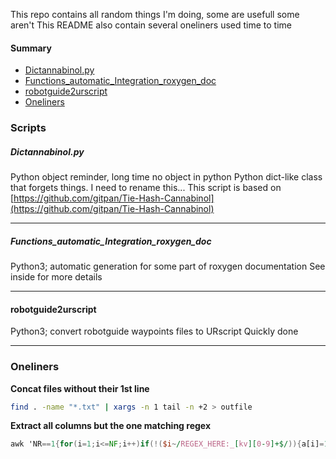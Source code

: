 This repo contains all random things I'm doing, some are usefull some aren't
This README also contain several oneliners used time to time

#### Summary
- [Dictannabinol.py](#dictannabinol)
- [Functions\_automatic\_Integration\_roxygen\_doc](#roxygen)
- [robotguide2urscript](#robotguide2urscript)
- [Oneliners](#oneliners)


### Scripts
##### Dictannabinol.py<a name="dictannabinol"></a>
Python object reminder, long time no object in python
Python dict-like class that forgets things. I need to rename this...
This script is based on [https://github.com/gitpan/Tie-Hash-Cannabinol](https://github.com/gitpan/Tie-Hash-Cannabinol)

---
##### Functions\_automatic\_Integration\_roxygen\_doc<a name="roxygen"></a>
Python3; automatic generation for some part of roxygen documentation
See inside for more details

---
#### robotguide2urscript<a name="robotguide2urscript"></a>
Python3; convert robotguide waypoints files to URscript
Quickly done

---

### Oneliners <a name="oneliners"></a>
**Concat files without their 1st line**
```bash
find . -name "*.txt" | xargs -n 1 tail -n +2 > outfile
```

**Extract all columns but the one matching regex**
```awk
awk 'NR==1{for(i=1;i<=NF;i++)if(!($i~/REGEX_HERE:_[kv][0-9]+$/)){a[i]=1;m=i}}{for(i=1;i<=NF;i++)if(a[i])printf "%s%s",$i,(i==m?RS:FS)}' FILE.tsv |column -t
```

